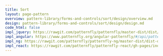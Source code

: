 ```yaml
---
title: Sort
layout: page-pattern
overview: pattern-library/forms-and-controls/sort/design/overview.md
design: pattern-library/forms-and-controls/sort/design/design.md
code_html: false
impl_jquery: https://rawgit.com/patternfly/patternfly/master-dist/dist/tests/toolbar.html
impl_angular: https://www.patternfly.org/angular-patternfly/#/api/patternfly.sort.component:pfSort
impl_ng: https://rawgit.com/patternfly/patternfly-ng/master-dist/dist-demo/#/sort
impl_react: https://rawgit.com/patternfly/patternfly-react/gh-pages/index.html?selectedKind=patternfly-react%2FForms%20and%20Controls%2FSort&selectedStory=Sort
---
```

